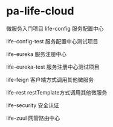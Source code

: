 # pa-life-cloud
微服务入门项目
life-config 服务配置中心

life-config-test 服务配置中心测试项目

life-eureka 服务注册中心

life-eureka-test 服务注册中心测试项目

life-feign 客户端方式调用其他微服务

life-rest restTemplate方式调用其他微服务

life-security 安全认证

life-zuul 网管路由中心

